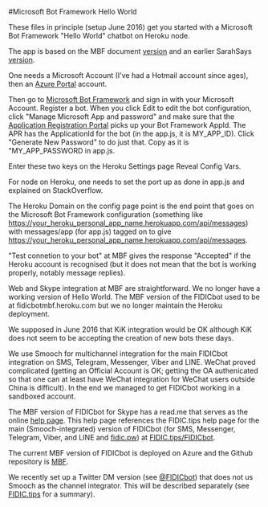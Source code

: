 #Microsoft Bot Framework Hello World

These files in principle (setup June 2016) get you started with a Microsoft Bot Framework "Hello World" chatbot on Heroku node.

The app is based on the MBF document <a href="https://docs.botframework.com/en-us/node/builder/overview/">version</a> and an earlier SarahSays <a href="https://blogs.msdn.microsoft.com/sarahsays/2016/06/01/microsoft-bot-framework-part-1/">version</a>.

One needs a Microsoft Account (I've had a Hotmail account since ages), then an <a href="https://portal.azure.com/">Azure Portal</a> account.

Then go to <a href="http://www.botframework.com">Microsoft Bot Framework</a> and sign in with your Microsoft Account. Register a bot. When you click Edit to edit the bot configuration, click "Manage Microsoft App and password" and make sure that the <a href="https://apps-dev.microsoft.com">Application Registration Portal</a> picks up your Bot Framework AppId. The APR has the ApplicationId for the bot (in the app.js, it is MY_APP_ID). Click "Generate New Password" to do just that. Copy as it is "MY_APP_PASSWORD in app.js.

Enter these two keys on the Heroku Settings page Reveal Config Vars.

For node on Heroku, one needs to set the port up as done in app.js and explained on StackOverflow.

The Heroku Domain on the config page point is the end point that goes on the Microsoft Bot Framework configuration (something like https://your_heroku_personal_app_name.herokuapp.com/api/messages) with messages/app (for app.js) tagged on to give https://your_heroku_personal_app_name.herokuapp.com/api/messages.

"Test connetion to your bot" at MBF gives the response "Accepted" if the Heroku account is recognised (but it does not mean that the bot is working properly, notably message replies).

Web and Skype integration at MBF are straightforward. We no longer have a working version of Hello World. The MBF version of the FIDICbot used to be at fidicbotmbf.heroku.com but we no longer maintain the Heroku deployment.

We supposed in June 2016 that KiK integration would be OK although KiK does not seem to be accepting the creation of new bots these days.

We use Smooch for multichannel integration for the main FIDICbot integration on SMS, Telegram, Messenger, Viber and LINE. WeChat  proved complicated (getting an Official Account is OK; getting the OA authenicated so that one can at least have WeChat integration for WeChat users outside China is difficult). In the end we managed to get FIDICbot working in a sandboxed account.

The MBF version of FIDICbot for Skype has a read.me that serves as the online <a href="https://github.com/boswellp/MBF-FIDICbot/blob/master/README.md">help page</a>. This help page references the FIDIC.tips help page for the main (Smooch-integrated) version of FIDICbot (for SMS, Messenger, Telegram, Viber, and LINE and <a href="http://fidic.pw">fidic.pw</a>) at <a href="http://fidic.tips/fidicbot">FIDIC.tips/FIDICbot</a>.

The current MBF version of FIDICbot is deployed on Azure and the Github repository is <a href="https://github.com/boswellp/MBF">MBF</a>.

We recently set up a Twitter DM version (see <a href="https://twitter.com/messages/compose?recipient_id=759383192247861248">@FIDICbot</a>) that does not us Smooch as the channel integrator. This will be described separately (see <a href="http://www.fidic.tips/chatbot">FIDIC.tips</a> for a summary).
